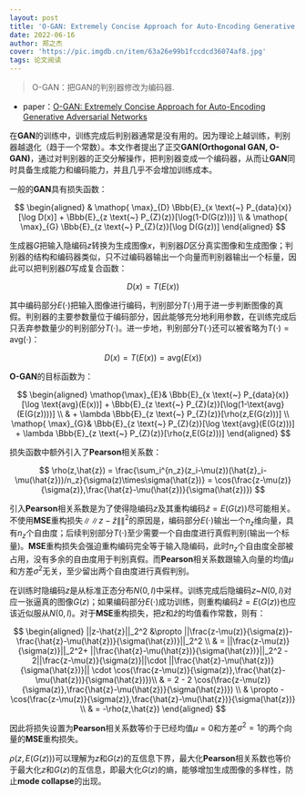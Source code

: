```yaml
---
layout: post
title: 'O-GAN: Extremely Concise Approach for Auto-Encoding Generative Adversarial Networks'
date: 2022-06-16
author: 郑之杰
cover: 'https://pic.imgdb.cn/item/63a26e99b1fccdcd36074af8.jpg'
tags: 论文阅读
---
```


> O-GAN：把GAN的判别器修改为编码器.

- paper：[O-GAN: Extremely Concise Approach for Auto-Encoding Generative Adversarial Networks](https://arxiv.org/abs/2106.12423)

在**GAN**的训练中，训练完成后判别器通常是没有用的。因为理论上越训练，判别器越退化（趋于一个常数）。本文作者提出了正交**GAN(Orthogonal GAN, O-GAN)**，通过对判别器的正交分解操作，把判别器变成一个编码器，从而让**GAN**同时具备生成能力和编码能力，并且几乎不会增加训练成本。

一般的**GAN**具有损失函数：

$$ \begin{aligned}  & \mathop{ \max}_{D} \Bbb{E}_{x \text{~} P_{data}(x)}[\log D(x)] + \Bbb{E}_{z \text{~} P_{Z}(z)}[\log(1-D(G(z)))]  \\  &  \mathop{ \max}_{G}  \Bbb{E}_{z \text{~} P_{Z}(z)}[\log D(G(z))] \end{aligned} $$

生成器$G$把输入隐编码$z$转换为生成图像$x$，判别器$D$区分真实图像和生成图像；判别器的结构和编码器类似，只不过编码器输出一个向量而判别器输出一个标量，因此可以把判别器$D$写成复合函数：

$$ D(x) = T(E(x)) $$

其中编码部分$E(\cdot)$把输入图像进行编码，判别部分$T(\cdot)$用于进一步判断图像的真假。判别器的主要参数量位于编码部分，因此能够充分地利用参数，在训练完成后只丢弃参数量少的判别部分$T(\cdot)$。进一步地，判别部分$T(\cdot)$还可以被省略为$T(\cdot) = \text{avg}(\cdot)$：

$$ D(x) = T(E(x)) = \text{avg}(E(x)) $$

**O-GAN**的目标函数为：

$$ \begin{aligned} \mathop{\max}_{E}& \Bbb{E}_{x \text{~} P_{data}(x)}[\log \text{avg}(E(x))] + \Bbb{E}_{z \text{~} P_{Z}(z)}[\log(1-\text{avg}(E(G(z))))] \\ & + \lambda \Bbb{E}_{z \text{~} P_{Z}(z)}[\rho(z,E(G(z)))] \\ \mathop{ \max}_{G}&  \Bbb{E}_{z \text{~} P_{Z}(z)}[\log \text{avg}(E(G(z)))] + \lambda \Bbb{E}_{z \text{~} P_{Z}(z)}[\rho(z,E(G(z)))] \end{aligned} $$

损失函数中额外引入了**Pearson**相关系数：

$$ \rho(z,\hat{z}) = \frac{\sum_i^{n_z}(z_i-\mu(z))(\hat{z}_i-\mu(\hat{z}))/n_z}{\sigma(z)\times\sigma(\hat{z})} = \cos(\frac{z-\mu(z)}{\sigma(z)},\frac{\hat{z}-\mu(\hat{z})}{\sigma(\hat{z})}) $$

引入**Pearson**相关系数是为了使得隐编码$z$及其重构编码$\hat{z}=E(G(z))$尽可能相关。不使用**MSE**重构损失$\|\|z-\hat{z}\|\|^2$的原因是，编码部分$E(\cdot)$输出一个$n_z$维向量，具有$n_z$个自由度；后续判别部分$T(\cdot)$至少需要一个自由度进行真假判别(输出一个标量)。**MSE**重构损失会强迫重构编码完全等于输入隐编码，此时$n_z$个自由度全部被占用，没有多余的自由度用于判别真假。而**Pearson**相关系数跟输入向量的均值$\mu$和方差$\sigma^2$无关，至少留出两个自由度进行真假判别。

在训练时隐编码$z$是从标准正态分布$N(0,I)$中采样。训练完成后隐编码$z$~$N(0,I)$对应一张逼真的图像$G(z)$；如果编码部分$E(\cdot)$成功训练，则重构编码$\hat{z}=E(G(z))$也应该近似服从$N(0,I)$。对于**MSE**重构损失，把$z$和$\hat{z}$的均值看作常数，则有：

$$ \begin{aligned} ||z-\hat{z}||_2^2 &\propto ||\frac{z-\mu(z)}{\sigma(z)}-\frac{\hat{z}-\mu(\hat{z})}{\sigma(\hat{z})}||_2^2 \\ & = ||\frac{z-\mu(z)}{\sigma(z)}||_2^2+ ||\frac{\hat{z}-\mu(\hat{z})}{\sigma(\hat{z})}||_2^2 - 2||\frac{z-\mu(z)}{\sigma(z)}||\cdot ||\frac{\hat{z}-\mu(\hat{z})}{\sigma(\hat{z})}|| \cdot \cos(\frac{z-\mu(z)}{\sigma(z)},\frac{\hat{z}-\mu(\hat{z})}{\sigma(\hat{z})})\\ & = 2 - 2 \cos(\frac{z-\mu(z)}{\sigma(z)},\frac{\hat{z}-\mu(\hat{z})}{\sigma(\hat{z})}) \\ & \propto - \cos(\frac{z-\mu(z)}{\sigma(z)},\frac{\hat{z}-\mu(\hat{z})}{\sigma(\hat{z})} \\ & = -\rho(z,\hat{z}) \end{aligned} $$

因此将损失设置为**Pearson**相关系数等价于已经均值$\mu=0$和方差$\sigma^2=1$的两个向量的**MSE**重构损失。

$\rho(z,E(G(z)))$可以理解为$z$和$G(z)$的互信息下界，最大化**Pearson**相关系数也等价于最大化$z$和$G(z)$的互信息，即最大化$G(z)$的熵，能够增加生成图像的多样性，防止**mode collapse**的出现。